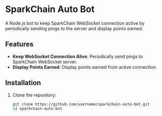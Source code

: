 # SparkChain Auto Bot

A Node.js bot to keep SparkChain WebSocket connection active by periodically sending pings to the server and display points earned.

## Features

- **Keep WebSocket Connection Alive**: Periodically send pings to SparkChain WebSocket server.
- **Display Points Earned**: Display points earned from active connection.

## Installation

1. Clone the repository:
   ```bash
   git clone https://github.com/username/sparkchain-auto-bot.git
   cd sparkchain-auto-bot
